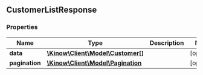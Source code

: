 ## CustomerListResponse

### Properties
Name | Type | Description | Notes
------------ | ------------- | ------------- | -------------
**data** | [**\Kinow\Client\Model\Customer[]**](#Customer) |  | [optional] 
**pagination** | [**\Kinow\Client\Model\Pagination**](#Pagination) |  | [optional] 


